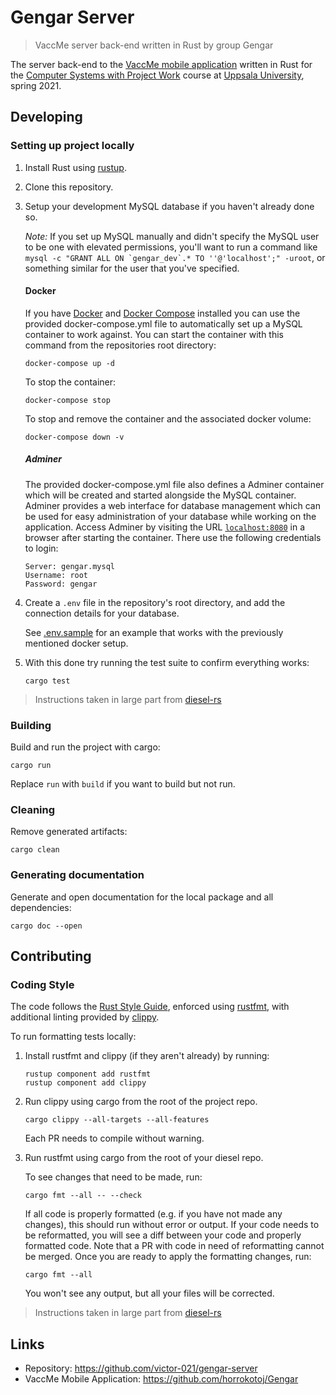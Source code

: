 # Gengar Server
> VaccMe server back-end written in Rust by group Gengar

The server back-end to the [VaccMe mobile application][] written in Rust for the
[Computer Systems with Project Work] course at [Uppsala University][], spring 2021.

[computer systems with project work]: https://www.uu.se/en/admissions/master/selma/kursplan/?kpid=39194
[uppsala university]:                 https://www.uu.se/en
[vaccme mobile application]:          https://github.com/horrokotoj/Gengar

## Developing

### Setting up project locally

1. Install Rust using [rustup][].

2. Clone this repository.

3. Setup your development MySQL database if you haven't already done so.

   *Note:* If you set up MySQL manually and didn't specify the MySQL user to be one with elevated permissions,
   you'll want to run a command like ``mysql -c "GRANT ALL ON `gengar_dev`.* TO ''@'localhost';" -uroot``,
   or something similar for the user that you've specified.

   #### Docker

   If you have [Docker][] and [Docker Compose][] installed you can use the provided
   docker-compose.yml file to automatically set up a MySQL container to work against.
   You can start the container with this command from the repositories root directory:

   ```shell
   docker-compose up -d
   ```

   To stop the container:

   ```shell
   docker-compose stop
   ```

   To stop and remove the container and the associated docker volume:

   ```shell
   docker-compose down -v
   ```

   ##### Adminer

   The provided docker-compose.yml file also defines a Adminer container which will be created and started alongside the MySQL container.
   Adminer provides a web interface for database management which can be used for easy administration of your database while working on the application.
   Access Adminer by visiting the URL [`localhost:8080`](http://localhost:8080) in a browser after starting the container.
   There use the following credentials to login:

   ```
   Server: gengar.mysql
   Username: root
   Password: gengar
   ```

4. Create a `.env` file in the repository's root directory, and add the connection details for your database.

   See [.env.sample](.env.sample) for an example that works with the previously mentioned docker setup.

5. With this done try running the test suite to confirm everything works:

   ```
   cargo test
   ```

> Instructions taken in large part from [diesel-rs][]

[diesel-rs]:      https://github.com/diesel-rs/diesel/blob/master/CONTRIBUTING.md
[docker compose]: https://docs.docker.com/compose/install/
[docker]:         https://www.docker.com/
[rustup]:         https://rustup.rs/

### Building

Build and run the project with cargo:

```shell
cargo run
```

Replace `run` with `build` if you want to build but not run.

### Cleaning

Remove generated artifacts:

```shell
cargo clean
```

### Generating documentation

Generate and open documentation for the local package and all dependencies:

```shell
cargo doc --open
```

## Contributing

### Coding Style

The code follows the [Rust Style Guide][], enforced using [rustfmt][],
with additional linting provided by [clippy][].

To run formatting tests locally:

1. Install rustfmt and clippy (if they aren't already) by running:

   ```shell
   rustup component add rustfmt
   rustup component add clippy
   ```

2. Run clippy using cargo from the root of the project repo.

   ```shell
   cargo clippy --all-targets --all-features
   ```

   Each PR needs to compile without warning.

3. Run rustfmt using cargo from the root of your diesel repo.

   To see changes that need to be made, run:

   ```shell
   cargo fmt --all -- --check
   ```

   If all code is properly formatted (e.g. if you have not made any changes),
   this should run without error or output.
   If your code needs to be reformatted,
   you will see a diff between your code and properly formatted code.
   Note that a PR with code in need of reformatting cannot be merged.
   Once you are ready to apply the formatting changes, run:

   ```shell
   cargo fmt --all
   ```

   You won't see any output, but all your files will be corrected.

> Instructions taken in large part from [diesel-rs][]

[clippy]:           https://github.com/rust-lang/rust-clippy
[rust style guide]: https://github.com/rust-dev-tools/fmt-rfcs/blob/master/guide/guide.md
[rustfmt]:          https://github.com/rust-lang/rustfmt

## Links

* Repository: <https://github.com/victor-021/gengar-server>
* VaccMe Mobile Application: <https://github.com/horrokotoj/Gengar>
